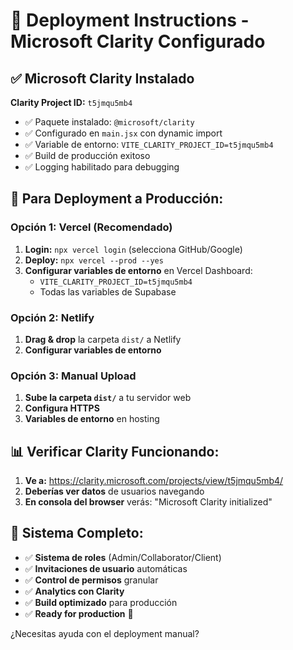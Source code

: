 # 🚀 Deployment Instructions - Microsoft Clarity Configurado

## ✅ Microsoft Clarity Instalado

**Clarity Project ID:** `t5jmqu5mb4`

- ✅ Paquete instalado: `@microsoft/clarity`
- ✅ Configurado en `main.jsx` con dynamic import
- ✅ Variable de entorno: `VITE_CLARITY_PROJECT_ID=t5jmqu5mb4`
- ✅ Build de producción exitoso
- ✅ Logging habilitado para debugging

## 🔧 Para Deployment a Producción:

### Opción 1: Vercel (Recomendado)
1. **Login:** `npx vercel login` (selecciona GitHub/Google)
2. **Deploy:** `npx vercel --prod --yes`
3. **Configurar variables de entorno** en Vercel Dashboard:
   - `VITE_CLARITY_PROJECT_ID=t5jmqu5mb4`
   - Todas las variables de Supabase

### Opción 2: Netlify
1. **Drag & drop** la carpeta `dist/` a Netlify
2. **Configurar variables de entorno**

### Opción 3: Manual Upload
1. **Sube la carpeta `dist/`** a tu servidor web
2. **Configura HTTPS** 
3. **Variables de entorno** en hosting

## 📊 Verificar Clarity Funcionando:

1. **Ve a:** https://clarity.microsoft.com/projects/view/t5jmqu5mb4/
2. **Deberías ver datos** de usuarios navegando
3. **En consola del browser** verás: "Microsoft Clarity initialized"

## 🎉 Sistema Completo:

- ✅ **Sistema de roles** (Admin/Collaborator/Client)
- ✅ **Invitaciones de usuario** automáticas  
- ✅ **Control de permisos** granular
- ✅ **Analytics con Clarity** 
- ✅ **Build optimizado** para producción
- ✅ **Ready for production** 🚀

¿Necesitas ayuda con el deployment manual?